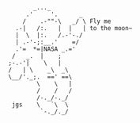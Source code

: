  ```
        _..._
      .'     '.      _
     /    .-""-\   _/ \ Fly me
   .-|   /:.   |  |   | to the moon~
   |  \  |:.   /.-'-./
   | .-'-;:__.'    =/
   .'=  *=|NASA _.='
  /   _.  |    ;  
 ;-.-'|    \   |
/   | \    _\  _\
\__/'._;.  ==' ==\
         \    \   |
         /    /   /
         /-._/-._/
  jgs    \   `\  \
          `-._/._/
```

<!---
sabardulu/sabardulu is a ✨ special ✨ repository because its `README.md` (this file) appears on your GitHub profile.
You can click the Preview link to take a look at your changes.
--->
